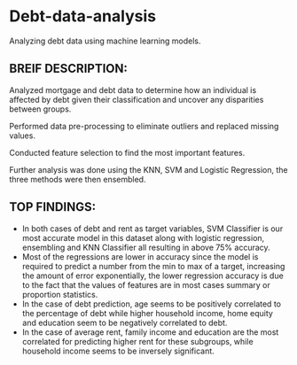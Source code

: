 # Debt-data-analysis
Analyzing debt data using machine learning models.


## BREIF DESCRIPTION: 


Analyzed mortgage and debt data to determine how an individual is affected by debt given their classification and uncover any disparities between groups.

Performed data pre-processing to eliminate outliers and replaced missing values.

Conducted feature selection to find the most important features.

Further analysis was done using the KNN, SVM and Logistic Regression, the three methods were then ensembled.


## TOP FINDINGS:


- In both cases of debt and rent as target variables, SVM Classifier is our most accurate model in
this dataset along with logistic regression, ensembling and KNN Classifier all resulting in above
75% accuracy.
- Most of the regressions are lower in accuracy since the model is required to predict a number from the min to max of a target, increasing the amount of error exponentially, the lower regression accuracy
is due to the fact that the values of features are in most cases summary or proportion statistics.
- In the case of debt prediction, age seems to be positively
correlated to the percentage of debt while higher household income, home equity and education seem to be
negatively correlated to debt. 
- In the case of average rent, family income and education are the most correlated for predicting higher rent for these subgroups, while household income seems to be inversely significant.

